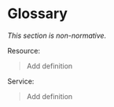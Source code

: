 # Glossary

*This section is non-normative.*

Resource:
> Add definition

Service:
> Add definition
